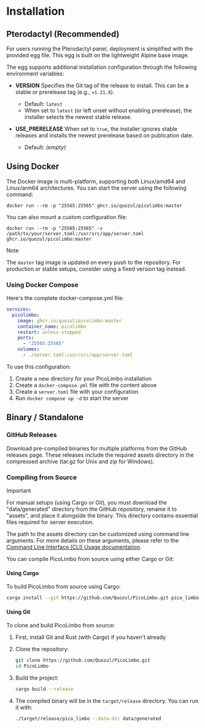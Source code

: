 # Installation

## Pterodactyl (Recommended)

For users running the Pterodactyl panel, deployment is simplified with the provided egg file. This egg is built on the lightweight Alpine base image.

The egg supports additional installation configuration through the following environment variables:

- **VERSION**
  Specifies the Git tag of the release to install. This can be a stable or prerelease tag (e.g., `v1.21.8`).
    - Default: `latest`
    - When set to `latest` (or left unset without enabling prerelease), the installer selects the newest stable release.

- **USE_PRERELEASE**
  When set to `true`, the installer ignores stable releases and installs the newest prerelease based on publication date.
    - Default: *(empty)*

## Using Docker

The Docker image is multi-platform, supporting both Linux/amd64 and Linux/arm64 architectures. You can start the server using the following command:

```shell
docker run --rm -p "25565:25565" ghcr.io/quozul/picolimbo:master
```

You can also mount a custom configuration file:

```shell
docker run --rm -p "25565:25565" -v /path/to/your/server.toml:/usr/src/app/server.toml ghcr.io/quozul/picolimbo:master
```

> [!NOTE]
> The `master` tag image is updated on every push to the repository. For production or stable setups, consider using a fixed version tag instead.

### Using Docker Compose

Here's the complete docker-compose.yml file:

```yaml
services:
  picolimbo:
    image: ghcr.io/quozul/picolimbo:master
    container_name: picolimbo
    restart: unless-stopped
    ports:
      - "25565:25565"
    volumes:
      - ./server.toml:/usr/src/app/server.toml
```

To use this configuration:
1. Create a new directory for your PicoLimbo installation
2. Create a `docker-compose.yml` file with the content above
3. Create a `server.toml` file with your configuration
4. Run `docker compose up -d` to start the server


## Binary / Standalone

### GitHub Releases

Download pre-compiled binaries for multiple platforms from the GitHub releases page. These releases include the required assets directory in the compressed archive (tar.gz for Unix and zip for Windows).

### Compiling from Source

> [!IMPORTANT]
> For manual setups (using Cargo or Git), you must download the "data/generated" directory from the GitHub repository, rename it to "assets", and place it alongside the binary. This directory contains essential files required for server execution.
>
> The path to the assets directory can be customized using command line arguments. For more details on these arguments, please refer to the [Command Line Interface (CLI) Usage documentation](./cli-usage).

You can compile PicoLimbo from source using either Cargo or Git:

#### Using Cargo

To build PicoLimbo from source using Cargo:

```bash
cargo install --git https://github.com/Quozul/PicoLimbo.git pico_limbo
```

#### Using Git

To clone and build PicoLimbo from source:

1. First, install Git and Rust (with Cargo) if you haven't already
2. Clone the repository:
   ```bash
   git clone https://github.com/Quozul/PicoLimbo.git
   cd PicoLimbo
   ```

3. Build the project:
   ```bash
   cargo build --release
   ```

4. The compiled binary will be in the `target/release` directory. You can run it with:
   ```bash
   ./target/release/pico_limbo --data-dir data/generated
   ```

